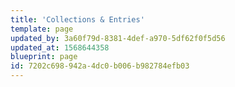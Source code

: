 ```yaml
---
title: 'Collections & Entries'
template: page
updated_by: 3a60f79d-8381-4def-a970-5df62f0f5d56
updated_at: 1568644358
blueprint: page
id: 7202c698-942a-4dc0-b006-b982784efb03
---
```

